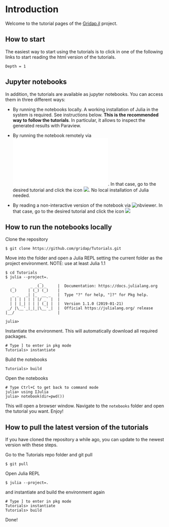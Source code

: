 # Introduction

Welcome to the tutorial pages of the [Gridap.jl](https://github.com/gridap/Gridap.jl) project.

## How to start

The easiest way to start using the tutorials is to click in one of the following links to start reading the html version of the tutorials.

```@contents
Depth = 1
```

## Jupyter notebooks

In addition, the tutorials are available as jupyter notebooks. You can access them in three different ways:

- By running the notebooks locally. A working installation of Julia in the system is required. See instructions below. **This is the recommended way to follow the tutorials**. In particular, it allows to inspect the generated results with Paraview.

- By running the notebook remotely via ![binder](www.mybinder.org). In that case, go to the desired tutorial and click the icon ![](https://mybinder.org/badge_logo.svg). No local installation of Julia needed.

- By reading a non-interactive version of the notebook via ![nbviewer](nbviewer.jupyter.org/). In that case, go to the desired tutorial and click the icon ![](https://img.shields.io/badge/show-nbviewer-579ACA.svg)

## How to run the notebooks locally

Clone the repository
```
$ git clone https://github.com/gridap/Tutorials.git
```

Move into the folder and open a Julia REPL setting the current folder as the project environment. NOTE: use at least Julia 1.1
```
$ cd Tutorials
$ julia --project=.
               _
   _       _ _(_)_     |  Documentation: https://docs.julialang.org
  (_)     | (_) (_)    |
   _ _   _| |_  __ _   |  Type "?" for help, "]?" for Pkg help.
  | | | | | | |/ _` |  |
  | | |_| | | | (_| |  |  Version 1.1.0 (2019-01-21)
 _/ |\__'_|_|_|\__'_|  |  Official https://julialang.org/ release
|__/                   |

julia> 

```

Instantiate the environment. This will automatically download all required packages.
```
# Type ] to enter in pkg mode
Tutorials> instantiate
```

Build the notebooks
```
Tutorials> build
```

Open the notebooks
```
# Type Ctrl+C to get back to command mode
julia> using IJulia
julia> notebook(dir=pwd())
```
This will open a browser window. Navigate to the `notebooks` folder and open the tutorial you want. Enjoy!

## How to pull the latest version of the tutorials

If you have cloned the repository a while ago, you can update to the newest version with these steps.

Go to the Tutorials repo folder and git pull
```
$ git pull
```
Open Julia REPL
```
$ julia --project=.

```
and instantiate and build the environment again
```
# Type ] to enter in pkg mode
Tutorials> instantiate
Tutorials> build
```

Done!
